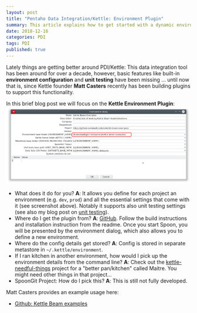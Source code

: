 ```yaml
---
layout: post
title: "Pentaho Data Integration/Kettle: Environment Plugin"
summary: This article explains how to get started with a dynamic environment setup
date: 2018-12-16
categories: PDI
tags: PDI
published: true
---
```


Lately things are getting better around PDI/Kettle: This data integration tool has been around for over a decade, however, basic features like built-in **environment configuration** and **unit testing** have been missing ... until now that is, since Kettle founder **Matt Casters** recently has been building plugins to support this functionality.

In this brief blog post we will focus on the **Kettle Environment Plugin**:
![](/images/kettle-environment-plugin/kettle-environment-1.png)

- What does it do for you? **A**: It allows you define for each project an environment (e.g. `dev`, `prod`) and all the essential settings that come with it (see screenshot above). Notably it supports also unit testing settings (see also my blog post on [unit testing](http://diethardsteiner.github.io/big/data/2016/01/30/PDI-Unit-Testing.html)).
- Where do I get the plugin from? **A**: [GitHub](https://github.com/mattcasters/kettle-environment). Follow the build instructions and installation instruction from the readme. Once you start Spoon, you will be presented by the environment dialog, which also allows you to define a new environment.
- Where do the config details get stored? **A**: Config is stored in separate metastore in `~/.kettle/environment`. 
- If I ran kitchen in another environment, how would I pick up the environment details from the command line? **A**: Check out the [kettle-needful-things](https://github.com/mattcasters/kettle-needful-things) project for a "better pan/kitchen" called Maitre. You might need other things in that project...
- SpoonGit Project: How do I pick this? **A**: This is still not fully developed.

Matt Casters provides an example usage here:

- [Github: Kettle Beam examples](https://github.com/mattcasters/kettle-beam-examples)